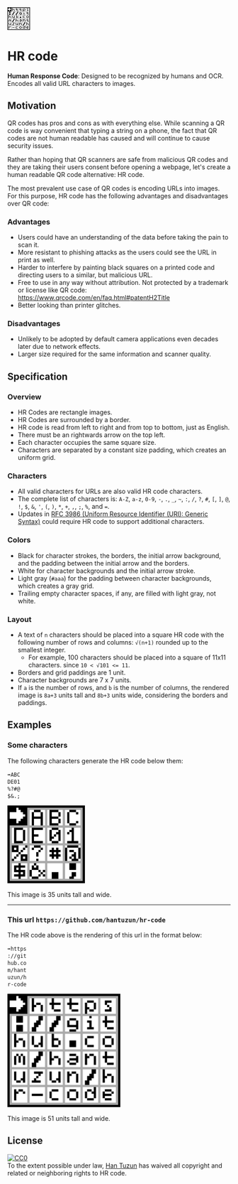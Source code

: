 <img src="github_url_hr_code.png" width="51">
  
# HR code
**Human Response Code**: Designed to be recognized by humans and OCR. Encodes all valid URL characters to images.

## Motivation

QR codes has pros and cons as with everything else. While scanning a QR code is way convenient that typing a string on a phone, the fact that QR codes are not human readable has caused and will continue to cause security issues.

Rather than hoping that QR scanners are safe from malicious QR codes and they are taking their users consent before opening a webpage, let's create a human readable QR code alternative: HR code.

The most prevalent use case of QR codes is encoding URLs into images. For this purpose, HR code has the following advantages and disadvantages over QR code:

### Advantages
 * Users could have an understanding of the data before taking the pain to scan it.
 * More resistant to phishing attacks as the users could see the URL in print as well.
 * Harder to interfere by painting black squares on a printed code and directing users to a similar, but malicious URL.
 * Free to use in any way without attribution. Not protected by a trademark or license like QR code: https://www.qrcode.com/en/faq.html#patentH2Title
 * Better looking than printer glitches.

### Disadvantages
 * Unlikely to be adopted by default camera applications even decades later due to network effects.
 * Larger size required for the same information and scanner quality.

## Specification

### Overview

 * HR Codes are rectangle images.
 * HR Codes are surrounded by a border.
 * HR code is read from left to right and from top to bottom, just as English.
 * There must be an rightwards arrow on the top left.
 * Each character occupies the same square size.
 * Characters are separated by a constant size padding, which creates an uniform grid.

### Characters

 * All valid characters for URLs are also valid HR code characters.
 * The complete list of characters is: `A-Z`, `a-z`, `0-9`, `-`, `.`, `_`, `~`, `:`, `/`, `?`, `#`, `[`, `]`, `@`, `!`, `$`, `&`, `'`, `(`, `)`, `*`, `+`, `,`, `;`, `%`, and `=`.
 * Updates in [RFC 3986 (Uniform Resource Identifier (URI): Generic Syntax)](https://www.ietf.org/rfc/rfc3986.txt) could require HR code to support additional characters.

### Colors

 * Black for character strokes, the borders, the initial arrow background, and the padding between the initial arrow and the borders.
 * White for character backgrounds and the initial arrow stroke.
 * Light gray (`#aaa`) for the padding between character backgrounds, which creates a gray grid.
 * Trailing empty character spaces, if any, are filled with light gray, not white.

### Layout

 * A text of `n` characters should be placed into a square HR code with the following number of rows and columns: `√(n+1)` rounded up to the smallest integer.
   * For example, 100 characters should be placed into a square of 11x11 characters. since `10 < √101 <= 11`.
 * Borders and grid paddings are 1 unit.
 * Character backgrounds are 7 x 7 units.
 * If `a` is the number of rows, and `b` is the number of columns, the rendered image is `8a+3`
   units tall and `8b+3` units wide, considering the borders and paddings.


## Examples

### Some characters

The following characters generate the HR code below them:

```
➡️ABC
DE01
%?#@
$&.;
```

<img src="example_hr_code.png" width="175">

This image is 35 units tall and wide.

---

### This url `https://github.com/hantuzun/hr-code`

The HR code above is the rendering of this url in the format below:

```
➡️https
://git
hub.co
m/hant
uzun/h
r-code
```

<img src="github_url_hr_code.png" width="255">

This image is 51 units tall and wide.

## License

<p xmlns:dct="http://purl.org/dc/terms/">
  <a rel="license"
     href="http://creativecommons.org/publicdomain/zero/1.0/">
    <img src="http://i.creativecommons.org/p/zero/1.0/88x31.png" style="border-style: none;" alt="CC0" />
  </a>
  <br />
  To the extent possible under law,
  <a rel="dct:publisher"
     href="hantuzun.com">
    <span property="dct:title">Han Tuzun</span></a>
  has waived all copyright and related or neighboring rights to
  <span property="dct:title">HR code</span>.
</p>
